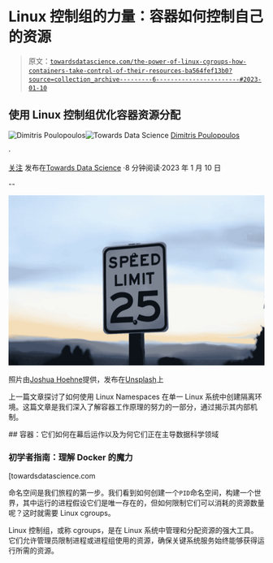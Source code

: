 # Linux 控制组的力量：容器如何控制自己的资源

> 原文：[`towardsdatascience.com/the-power-of-linux-cgroups-how-containers-take-control-of-their-resources-ba564fef13b0?source=collection_archive---------6-----------------------#2023-01-10`](https://towardsdatascience.com/the-power-of-linux-cgroups-how-containers-take-control-of-their-resources-ba564fef13b0?source=collection_archive---------6-----------------------#2023-01-10)

## 使用 Linux 控制组优化容器资源分配

[](https://dpoulopoulos.medium.com/?source=post_page-----ba564fef13b0--------------------------------)![Dimitris Poulopoulos](https://dpoulopoulos.medium.com/?source=post_page-----ba564fef13b0--------------------------------)[](https://towardsdatascience.com/?source=post_page-----ba564fef13b0--------------------------------)![Towards Data Science](https://towardsdatascience.com/?source=post_page-----ba564fef13b0--------------------------------) [Dimitris Poulopoulos](https://dpoulopoulos.medium.com/?source=post_page-----ba564fef13b0--------------------------------)

·

[关注](https://medium.com/m/signin?actionUrl=https%3A%2F%2Fmedium.com%2F_%2Fsubscribe%2Fuser%2F7cc87df5b1&operation=register&redirect=https%3A%2F%2Ftowardsdatascience.com%2Fthe-power-of-linux-cgroups-how-containers-take-control-of-their-resources-ba564fef13b0&user=Dimitris+Poulopoulos&userId=7cc87df5b1&source=post_page-7cc87df5b1----ba564fef13b0---------------------post_header-----------) 发布在[Towards Data Science](https://towardsdatascience.com/?source=post_page-----ba564fef13b0--------------------------------) ·8 分钟阅读·2023 年 1 月 10 日

--

[](https://medium.com/m/signin?actionUrl=https%3A%2F%2Fmedium.com%2F_%2Fbookmark%2Fp%2Fba564fef13b0&operation=register&redirect=https%3A%2F%2Ftowardsdatascience.com%2Fthe-power-of-linux-cgroups-how-containers-take-control-of-their-resources-ba564fef13b0&source=-----ba564fef13b0---------------------bookmark_footer-----------)![](img/b0e5159a60f501ca4b4aa41481bdd327.png)

照片由[Joshua Hoehne](https://unsplash.com/@mrthetrain?utm_source=medium&utm_medium=referral)提供，发布在[Unsplash](https://unsplash.com/?utm_source=medium&utm_medium=referral)上

上一篇文章探讨了如何使用 Linux Namespaces 在单一 Linux 系统中创建隔离环境。这篇文章是我们深入了解容器工作原理的努力的一部分，通过揭示其内部机制。

[](/containers-how-they-work-under-the-hood-and-why-theyre-taking-over-the-data-science-world-6b94702609aa?source=post_page-----ba564fef13b0--------------------------------) ## 容器：它们如何在幕后运作以及为何它们正在主导数据科学领域

### 初学者指南：理解 Docker 的魔力

[towardsdatascience.com

命名空间是我们旅程的第一步。我们看到如何创建一个`PID`命名空间，构建一个世界，其中运行的进程假设它们是唯一存在的，但如何限制它们可以消耗的资源数量呢？这时就需要 Linux cgroups。

Linux 控制组，或称 cgroups，是在 Linux 系统中管理和分配资源的强大工具。它们允许管理员限制进程或进程组使用的资源，确保关键系统服务始终能够获得运行所需的资源。
